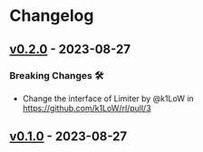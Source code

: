 # Changelog

## [v0.2.0](https://github.com/k1LoW/rl/compare/v0.1.0...v0.2.0) - 2023-08-27
### Breaking Changes 🛠
- Change the interface of Limiter by @k1LoW in https://github.com/k1LoW/rl/pull/3

## [v0.1.0](https://github.com/k1LoW/rl/commits/v0.1.0) - 2023-08-27
